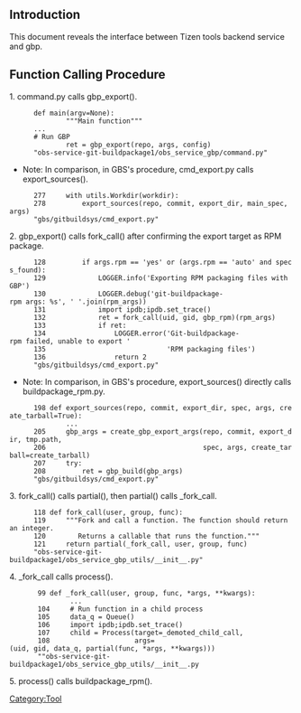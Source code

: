 Introduction
------------

This document reveals the interface between Tizen tools backend service
and gbp.

Function Calling Procedure
--------------------------

1\. command.py calls gbp\_export().

`      def main(argv=None):`\
`              """Main function"""`\
`      ...`\
`      # Run GBP`\
`              ret = gbp_export(repo, args, config)`\
`      "obs-service-git-buildpackage1/obs_service_gbp/command.py"`

-   Note: In comparison, in GBS\'s procedure, cmd\_export.py calls
    export\_sources().

`      277     with utils.Workdir(workdir):`\
`      278         export_sources(repo, commit, export_dir, main_spec, args)`\
`      "gbs/gitbuildsys/cmd_export.py"`

2\. gbp\_export() calls fork\_call() after confirming the export target
as RPM package.

`      128         if args.rpm == 'yes' or (args.rpm == 'auto' and specs_found):`\
`      129             LOGGER.info('Exporting RPM packaging files with GBP')`\
`      130             LOGGER.debug('git-buildpackage-rpm args: %s', ' '.join(rpm_args))`\
`      131             import ipdb;ipdb.set_trace()`\
`      132             ret = fork_call(uid, gid, gbp_rpm)(rpm_args)`\
`      133             if ret:`\
`      134                 LOGGER.error('Git-buildpackage-rpm failed, unable to export '`\
`      135                              'RPM packaging files')`\
`      136                 return 2`\
`      "gbs/gitbuildsys/cmd_export.py"`

-   Note: In comparison, in GBS\'s procedure, export\_sources() directly
    calls buildpackage\_rpm.py.

`      198 def export_sources(repo, commit, export_dir, spec, args, create_tarball=True):`\
`              ...`\
`      205     gbp_args = create_gbp_export_args(repo, commit, export_dir, tmp.path,`\
`      206                                       spec, args, create_tarball=create_tarball)`\
`      207     try:`\
`      208         ret = gbp_build(gbp_args)`\
`      "gbs/gitbuildsys/cmd_export.py"`

3\. fork\_call() calls partial(), then partial() calls \_fork\_call.

`      118 def fork_call(user, group, func):`\
`      119     """Fork and call a function. The function should return an integer.`\
`      120        Returns a callable that runs the function."""`\
`      121     return partial(_fork_call, user, group, func)`\
`      "obs-service-git-buildpackage1/obs_service_gbp_utils/__init__.py"`

4\. \_fork\_call calls process().

`       99 def _fork_call(user, group, func, *args, **kwargs):`\
`               ...`\
`       104     # Run function in a child process`\
`       105     data_q = Queue()`\
`       106     import ipdb;ipdb.set_trace()`\
`       107     child = Process(target=_demoted_child_call,`\
`       108                     args=(uid, gid, data_q, partial(func, *args, **kwargs)))`\
`       ""obs-service-git-buildpackage1/obs_service_gbp_utils/__init__.py`

5\. process() calls buildpackage\_rpm().

[Category:Tool](Category:Tool "wikilink")

